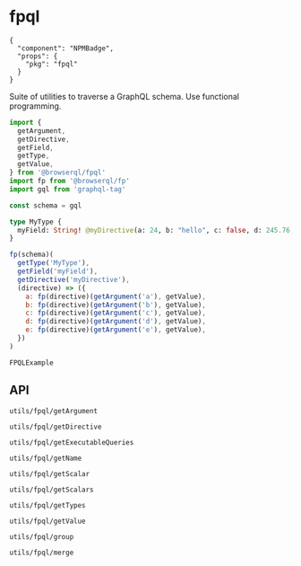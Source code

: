 # fpql

```component
{
  "component": "NPMBadge",
  "props": {
    "pkg": "fpql"
  }
}
```

Suite of utilities to traverse a GraphQL schema. Use functional programming.

```javascript
import {
  getArgument,
  getDirective,
  getField,
  getType,
  getValue,
} from '@browserql/fpql'
import fp from '@browserql/fp'
import gql from 'graphql-tag'

const schema = gql
```

```graphql
type MyType {
  myField: String! @myDirective(a: 24, b: "hello", c: false, d: 245.76, e: [24])
}
```

```javascript
fp(schema)(
  getType('MyType'),
  getField('myField'),
  getDirective('myDirective'),
  (directive) => ({
    a: fp(directive)(getArgument('a'), getValue),
    b: fp(directive)(getArgument('b'), getValue),
    c: fp(directive)(getArgument('c'), getValue),
    d: fp(directive)(getArgument('d'), getValue),
    e: fp(directive)(getArgument('e'), getValue),
  })
)
```

```snapshot3
FPQLExample
```

## API

```section-h3
utils/fpql/getArgument
```

```section-h3
utils/fpql/getDirective
```

```section-h3
utils/fpql/getExecutableQueries
```

```section-h3
utils/fpql/getName
```

```section-h3
utils/fpql/getScalar
```

```section-h3
utils/fpql/getScalars
```

```section-h3
utils/fpql/getTypes
```

```section-h3
utils/fpql/getValue
```

```section-h3
utils/fpql/group
```

```section-h3
utils/fpql/merge
```
